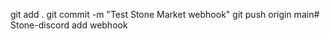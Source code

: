 git add .
git commit -m "Test Stone Market webhook"
git push origin main# Stone-discord
add webhook

